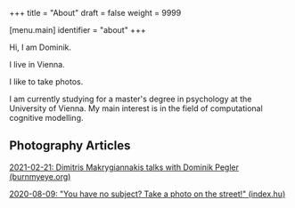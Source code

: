 +++
title = "About"
draft = false
weight = 9999

[menu.main]
identifier = "about"
+++

Hi, I am Dominik.

I live in Vienna.

I like to take photos.

I am currently studying for a master's degree in psychology at the University of Vienna. My main interest is in the field of computational cognitive modelling.

## Photography Articles

[2021-02-21: Dimitris Makrygiannakis talks with Dominik Pegler (burnmyeye.org)](https://www.burnmyeye.org/exposure/2021/2/15/dimitris-makrygiannakis-talks-with-dominik-pegler)

[2020-08-09: "You have no subject? Take a photo on the street!" (index.hu)](https://index.hu/nagykep/2020/08/09/streetfoto_norma_goloncser_attila_farkas_norbert_varga_balazs_dominik_pegler/?token=cf8df2eb05ada61852d78e092e20b8ab)

